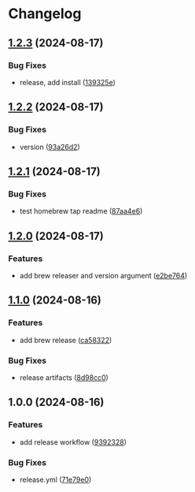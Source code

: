 # Changelog

## [1.2.3](https://github.com/eknowles/tilepack/compare/v1.2.2...v1.2.3) (2024-08-17)


### Bug Fixes

* release, add install ([139325e](https://github.com/eknowles/tilepack/commit/139325ee719fa33579004fa5b1f3a29b80fc2799))

## [1.2.2](https://github.com/eknowles/tilepack/compare/v1.2.1...v1.2.2) (2024-08-17)


### Bug Fixes

* version ([93a26d2](https://github.com/eknowles/tilepack/commit/93a26d2bde14c25f9649707269435b50debbe3b2))

## [1.2.1](https://github.com/eknowles/tile-packer/compare/v1.2.0...v1.2.1) (2024-08-17)


### Bug Fixes

* test homebrew tap readme ([87aa4e6](https://github.com/eknowles/tile-packer/commit/87aa4e6166e524808b280eab63f68a2f5d079baa))

## [1.2.0](https://github.com/eknowles/tile-packer/compare/v1.1.0...v1.2.0) (2024-08-17)


### Features

* add brew releaser and version argument ([e2be764](https://github.com/eknowles/tile-packer/commit/e2be7640163e69852907d2c7da19b3fd997c39db))

## [1.1.0](https://github.com/eknowles/tile-packer/compare/v1.0.0...v1.1.0) (2024-08-16)


### Features

* add brew release ([ca58322](https://github.com/eknowles/tile-packer/commit/ca58322c8fd3bb332211c4711f147d7822f876e2))


### Bug Fixes

* release artifacts ([8d98cc0](https://github.com/eknowles/tile-packer/commit/8d98cc0928ff35cb4aa333640be00515711c30a2))

## 1.0.0 (2024-08-16)


### Features

* add release workflow ([9392328](https://github.com/eknowles/tile-packer/commit/93923288af844abf02f0ab3b86a9c63e4decbe18))


### Bug Fixes

* release.yml ([71e79e0](https://github.com/eknowles/tile-packer/commit/71e79e0005192cc75535717af2de60b9664bd24f))
